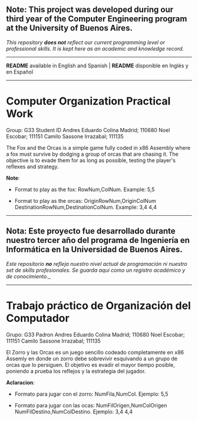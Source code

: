 ## Note: This project was developed during our __third__ year of the Computer Engineering program at the University of Buenos Aires.
_This repository **does not** reflect our current programming level or professional skills. It is kept here as an academic and knowledge record._

------------------------------------------------------------------------------------

**README** available in English and Spanish | **README** disponible en Inglés y en Español

------------------------------------------------------------------------------------


# Computer Organization Practical Work

Group: G33                      Student ID
Andres Eduardo Colina Madrid;   110680
Noel Escobar;                   111151
Camilo Sassone Irrazabal;       111135

The Fox and the Orcas is a simple game fully coded in x86 Assembly where a fox must survive by dodging a group of orcas that are chasing it.
The objective is to evade them for as long as possible, testing the player's reflexes and strategy.

**Note**:

- Format to play as the fox: RowNum,ColNum. Example: 5,5

- Format to play as the orcas: OriginRowNum,OriginColNum DestinationRowNum,DestinationColNum. Example: 3,4 4,4



------------------------------------------------------------------------------------

## Nota: Este proyecto fue desarrollado durante nuestro **tercer** año del programa de Ingeniería en Informática en la Universidad de Buenos Aires.
_Este repositorio **no** refleja nuestro nivel actual de programación ni nuestro set de skills profesionales. Se guarda aquí como un registro académico y de conocimiento.__

------------------------------------------------------------------------------------


# Trabajo práctico de Organización del Computador
Grupo: G33                      Padron
Andres Eduardo Colina Madrid;   110680
Noel Escobar;                   111151
Camilo Sassone Irrazabal;       111135

El Zorro y las Orcas es un juego sencillo codeado completamente en x86 Assemly en donde un zorro debe sobrevivir esquivando a un grupo de orcas que lo persiguen.
El objetivo es evadir el mayor tiempo posible, poniendo a prueba los reflejos y la estrategia del jugador.

**Aclaracion**:

- Formato para jugar con el zorro: NumFila,NumCol. Ejemplo: 5,5 

- Formato para jugar con las ocas: NumFilOrigen,NumColOrigen NumFilDestino,NumColDestino. Ejemplo: 3,4 4,4
